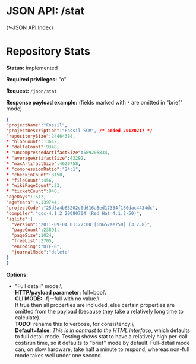 # JSON API: /stat
([&#x2b11;JSON API Index](index.md))

# Repository Stats

**Status:** implemented

**Required privileges:** "o"

**Request:** `/json/stat`

**Response payload example:** (fields marked with `*` are omitted in
"brief" mode)

```json
{
"projectName":"Fossil",
"projectDescription":"Fossil SCM", /* added 20120217 */
"repositorySize":24464384,
* "blobCount":13612,
* "deltaCount":9348,
* "uncompressedArtifactSize":589205834,
* "averageArtifactSize":43292,
* "maxArtifactSize":4620758,
* "compressionRatio":"24:1",
* "checkinCount":3150,
* "fileCount":456,
* "wikiPageCount":23,
* "ticketCount":940,
"ageDays":1512,
"ageYears":4.139744,
"projectCode":"25d3a4b83202c0d616a5ed17334f180dac4434dc",
"compiler":"gcc-4.1.2 20080704 (Red Hat 4.1.2-50)",
"sqlite":{
  "version":"2011-09-04 01:27:00 [6b657ae750] (3.7.8)",
  "pageCount":23891,
  "pageSize":1024,
  "freeList":2705,
  "encoding":"UTF-8",
  "journalMode":"delete"
}
}
```

**Options:**

-   "Full detail" mode:\  
    **HTTP/payload parameter:** full=bool\  
    **CLI MODE:** -f|--full with no value.\  
    If true then all properties are included, else certain properties
    are omitted from the payload (because they take a relatively long
    time to calculate).\
    **TODO:** rename this to verbose, for consistency.\  
    **Default=false**. *This is in contrast to the HTML interface*,
    which defaults to full detail mode. Testing shows stat to have a
    relatively high per-call cost/run time, so it defaults
    to "brief" mode by default. Full-detail mode can, on slow hardware,
    take half a minute to respond, whereas non-full mode takes well
    under one second.
